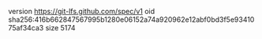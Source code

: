 version https://git-lfs.github.com/spec/v1
oid sha256:416b662847567995b1280e06152a74a920962e12abf0bd3f5e9341075af34ca3
size 5174
